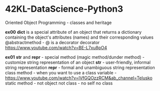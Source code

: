 # 42KL-DataScience-Python3
Oriented Object Programming
	- classes and heritage

**ex00**
__dict__ is a special attribute of an object that returns a dictionary containing the object's attributes (names) and their corresponding values
@abstractmethod - @ is a decorator
decorator https://www.youtube.com/watch?v=BE-L7xu8pO4

**ex01**
__str__ and __repr__ 
		- special method (magic method/dunder method)
		- customize string representation of an object
__str__ - user-friendly, informal string representation 
__repr__ - formal and unambiguous string representation
class method - when you want to use a class variable
			 - https://www.youtube.com/watch?v=lVfGQOzzRCM&ab_channel=Telusko
static method - not object not class 
			  - no self no class 